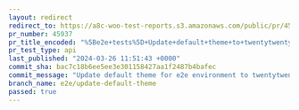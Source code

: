 ```yaml
---
layout: redirect
redirect_to: https://a8c-woo-test-reports.s3.amazonaws.com/public/pr/45937/api/index.html
pr_number: 45937
pr_title_encoded: "%5Be2e+tests%5D+Update+default+theme+to+twentytwentythree"
pr_test_type: api
last_published: "2024-03-26 11:51:43 +0000"
commit_sha: bac7c18b6ee5ee3e301158427aa1f2487b4bafec
commit_message: "Update default theme for e2e environment to twentytwentythree"
branch_name: e2e/update-default-theme
passed: true
---
```


